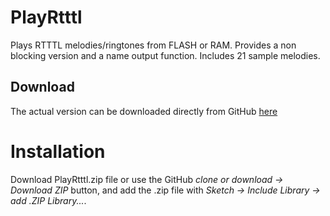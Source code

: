 # PlayRtttl
Plays RTTTL melodies/ringtones from FLASH or RAM. Provides a non blocking version and a name output function.
Includes 21 sample melodies.

## Download
The actual version can be downloaded directly from GitHub [here](https://github.com/ArminJo/PlayRtttl/blob/master/extras/PlayRtttl.zip?raw=true)

# Installation
Download PlayRtttl.zip file or use the GitHub *clone or download -> Download ZIP* button, and add the .zip file with *Sketch -> Include Library -> add .ZIP Library...*.  